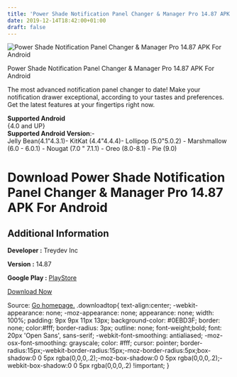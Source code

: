 ```yaml
---
title: 'Power Shade Notification Panel Changer & Manager Pro 14.87 APK For Android'
date: 2019-12-14T18:42:00+01:00
draft: false
---
```


![Power Shade Notification Panel Changer & Manager Pro 14.87 APK For Android](https://i0.wp.com/apkhome.net/wp-content/uploads/2019/12/Power-Shade-Notification-Panel-Changer-Manager-Pro-14.87.png "Power Shade Notification Panel Changer & Manager Pro 14.87 APK For Android")

  

Power Shade Notification Panel Changer & Manager Pro 14.87 APK For Android

The most advanced notification panel changer to date! Make your notification drawer exceptional, according to your tastes and preferences. Get the latest features at your fingertips right now.

**Supported Android**  
{4.0 and UP}  
**Supported Android Version**:-  
Jelly Bean(4.1"4.3.1)- KitKat (4.4"4.4.4)- Lollipop (5.0"5.0.2) - Marshmallow (6.0 - 6.0.1) - Nougat (7.0 " 7.1.1) - Oreo (8.0-8.1) - Pie (9.0)

Download Power Shade Notification Panel Changer & Manager Pro 14.87 APK For Android
===================================================================================

Additional Information
----------------------

**Developer :** Treydev Inc

**Version :** 14.87

**Google Play :** [PlayStore](https://play.google.com/store/apps/details?id=com.treydev.pns)

  

[Download Now](https://store4app.co/post/power-shade-notification-panel-changer-amp-manager-pro-14-87-apk-for-android_1576345280)

  
Source: [Go homepage.](https://store4app.co/post/power-shade-notification-panel-changer-amp-manager-pro-14-87-apk-for-android_1576345280) .downloadtop{ text-align:center; -webkit-appearance: none; -moz-appearance: none; appearance: none; width: 100%; padding: 9px 9px 11px 13px; background-color: #0EBD3F; border: none; color:#fff; border-radius: 3px; outline: none; font-weight;bold; font: 20px 'Open Sans', sans-serif; -webkit-font-smoothing: antialiased; -moz-osx-font-smoothing: grayscale; color: #fff; cursor: pointer; border-radius:15px;-webkit-border-radius:15px;-moz-border-radius:5px;box-shadow:0 0 5px rgba(0,0,0,.2);-moz-box-shadow:0 0 5px rgba(0,0,0,.2);-webkit-box-shadow:0 0 5px rgba(0,0,0,.2) !important; }